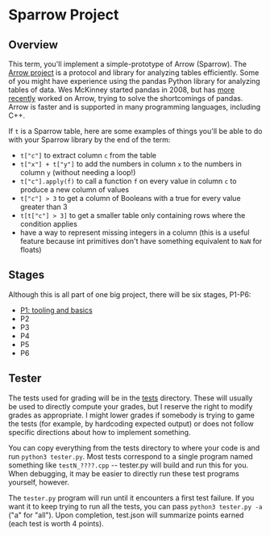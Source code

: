 # Sparrow Project

## Overview

This term, you'll implement a simple-prototype of Arrow (Sparrow).
The [Arrow project](https://arrow.apache.org/) is a protocol and
library for analyzing tables efficiently.  Some of you might have
experience using the pandas Python library for analyzing tables of
data.  Wes McKinney started pandas in 2008, but has [more recently](https://wesmckinney.com/blog/apache-arrow-pandas-internals/)
worked on Arrow, trying to solve the shortcomings of pandas.  Arrow is faster and is supported in many programming languages, including C++.

If `t` is a Sparrow table, here are some examples of things you'll be able to do with your Sparrow library by the end of the term:

* `t["c"]` to extract column `c` from the table
* `t["x"] + t["y"]` to add the numbers in column `x` to the numbers in column `y` (without needing a loop!)
* `t["c"].apply(f)` to call a function `f` on every value in column `c` to produce a new column of values
* `t["c"] > 3` to get a column of Booleans with a true for every value greater than 3
* `t[t["c"] > 3]` to get a smaller table only containing rows where the condition applies
* have a way to represent missing integers in a column (this is a useful feature because int primitives don't have something equivalent to `NaN` for floats)

## Stages

Although this is all part of one big project, there will be six stages, P1-P6:

* [P1: tooling and basics](p1.md)
* P2
* P3
* P4
* P5
* P6

## Tester

The tests used for grading will be in the [tests](./tests) directory.
These will usually be used to directly compute your grades, but I
reserve the right to modify grades as appropriate.  I might lower
grades if somebody is trying to game the tests (for example, by
hardcoding expected output) or does not follow specific directions
about how to implement something.

You can copy everything from the tests directory to where your code is
and run `python3 tester.py`.  Most tests correspond to a single
program named something like `testN_????.cpp` -- tester.py will build
and run this for you.  When debugging, it may be easier to directly
run these test programs yourself, however.

The `tester.py` program will run until it encounters a first test
failure.  If you want it to keep trying to run all the tests, you can
pass `python3 tester.py -a` ("a" for "all").  Upon completion,
test.json will summarize points earned (each test is worth 4 points).
